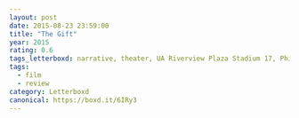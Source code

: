 ```yaml
---
layout: post 
date: 2015-08-23 23:59:00
title: "The Gift"
year: 2015
rating: 0.6
tags_letterboxd: narrative, theater, UA Riverview Plaza Stadium 17, Philadelphia, Leah
tags:
  - film
  - review
category: Letterboxd
canonical: https://boxd.it/6IRy3
---
```

